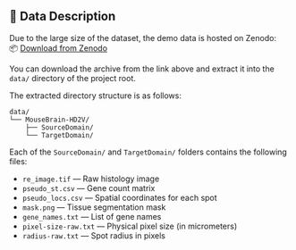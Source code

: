 ## 📁 Data Description

Due to the large size of the dataset, the demo data is hosted on Zenodo:  
📦 [Download from Zenodo](https://zenodo.org/records/15878397)

You can download the archive from the link above and extract it into the `data/` directory of the project root.

The extracted directory structure is as follows:

```
data/
└── MouseBrain-HD2V/
    ├── SourceDomain/
    └── TargetDomain/
```

Each of the `SourceDomain/` and `TargetDomain/` folders contains the following files:

- `re_image.tif` — Raw histology image  
- `pseudo_st.csv` — Gene count matrix  
- `pseudo_locs.csv` — Spatial coordinates for each spot  
- `mask.png` — Tissue segmentation mask  
- `gene_names.txt` — List of gene names  
- `pixel-size-raw.txt` — Physical pixel size (in micrometers)  
- `radius-raw.txt` — Spot radius in pixels

